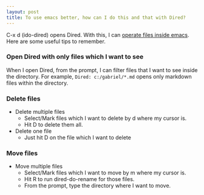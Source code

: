 ```yaml
---
layout: post
title: To use emacs better, how can I do this and that with Dired?
---
```


C-x d (ido-dired) opens Dired. With this, I can [operate files inside emacs](https://www.gnu.org/software/emacs/manual/html_node/emacs/Operating-on-Files.html). Here are some useful tips to remember.

### Open Dired with only files which I want to see
When I open Dired, from the prompt, I can filter files that I want to see inside the directory. For example, ```Dired: c:/gabriel/*.md``` opens only markdown files within the directory.

### Delete files
* Delete multiple files
  * Select/Mark files which I want to delete by d where my cursor is.
  * Hit D to delete them all.
* Delete one file
  * Just hit D on the file which I want to delete

### Move files
* Move multiple files
  * Select/Mark files which I want to move by m where my cursor is.
  * Hit R to run dired-do-rename for those files.
  * From the prompt, type the directory where I want to move.
  
